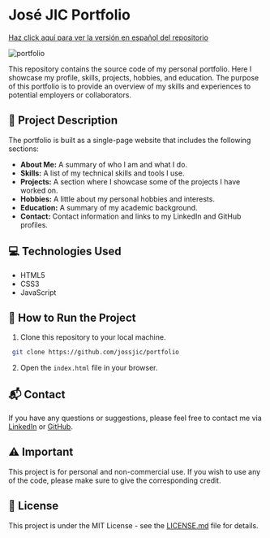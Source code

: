 # José JIC Portfolio
[Haz click aquí para ver la versión en español del repositorio](README_ES.md)

![portfolio](gifs/portfolio.gif)

This repository contains the source code of my personal portfolio. Here I showcase my profile, skills, projects, hobbies, and education. The purpose of this portfolio is to provide an overview of my skills and experiences to potential employers or collaborators.

## 📝 Project Description

The portfolio is built as a single-page website that includes the following sections:

- **About Me:** A summary of who I am and what I do.
- **Skills:** A list of my technical skills and tools I use.
- **Projects:** A section where I showcase some of the projects I have worked on.
- **Hobbies:** A little about my personal hobbies and interests.
- **Education:** A summary of my academic background.
- **Contact:** Contact information and links to my LinkedIn and GitHub profiles.

## 💻 Technologies Used

- HTML5
- CSS3
- JavaScript

## 🚀 How to Run the Project

1. Clone this repository to your local machine.

```bash
 git clone https://github.com/jossjic/portfolio
```

2. Open the `index.html` file in your browser.

## 📬 Contact

If you have any questions or suggestions, please feel free to contact me via [LinkedIn](https://www.linkedin.com/in/jossjic/) or [GitHub](https://github.com/jossjic).

## ⚠️ Important

This project is for personal and non-commercial use. If you wish to use any of the code, please make sure to give the corresponding credit.

## 📃 License

This project is under the MIT License - see the [LICENSE.md](LICENSE.md) file for details.
